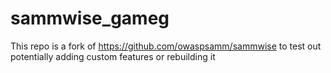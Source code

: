 # sammwise_gameg
This repo is a fork of https://github.com/owaspsamm/sammwise to test out potentially adding custom features or rebuilding it

